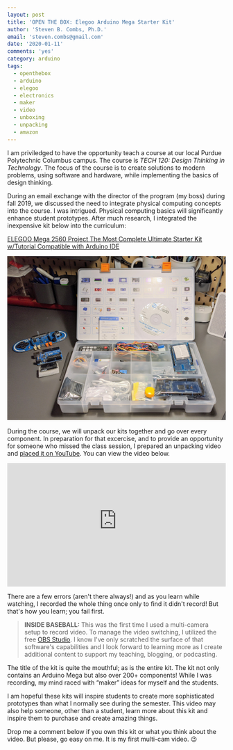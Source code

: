 ```yaml
---
layout: post
title: 'OPEN THE BOX: Elegoo Arduino Mega Starter Kit'
author: 'Steven B. Combs, Ph.D.'
email: 'steven.combs@gmail.com'
date: '2020-01-11'
comments: 'yes'
category: arduino
tags:
  - openthebox
  - arduino
  - elegoo
  - electronics
  - maker
  - video
  - unboxing
  - unpacking
  - amazon
---
```


I am priviledged to have the opportunity teach a course at our local Purdue Polytechnic Columbus campus. The course is _TECH 120: Design Thinking in Technology_. The focus of the course is to create solutions to modern problems, using software and hardware, while implementing the basics of design thinking.

During an email exchange with the director of the program (my boss) during fall 2019, we discussed the need to integrate physical computing concepts into the course. I was intrigued. Physical computing basics will significantly enhance student prototypes. After much research, I integrated the inexpensive kit below into the curriculum:

[ELEGOO Mega 2560 Project The Most Complete Ultimate Starter Kit w/Tutorial Compatible with Arduino IDE](https://amzn.to/2NiZSey)

![The Elegoo Mega Kit](/images/posts/2020-01-11-elegoo-mega-kit.jpg)

During the course, we will unpack our kits together and go over every component. In preparation for that excercise, and to provide an opportunity for someone who missed the class session, I prepared an unpacking video and [placed it on YouTube](https://youtu.be/jY8Jj0Rim70). You can view the video below.

<div style="position:relative;padding-top:56.25%;">
  <p><iframe src="https://www.youtube-nocookie.com/embed/jY8Jj0Rim70" frameborder="0" allowfullscreen
    style="position:absolute;top:0;left:0;width:100%;height:100%;"></iframe></p>
</div>

There are a few errors (aren't there always!) and as you learn while watching, I recorded the whole thing once only to find it didn't record! But that's how you learn; you fail first.

> **INSIDE BASEBALL:** This was the first time I used a multi-camera setup to record video. To manage the video switching, I utilized the free [OBS Studio](https://obsproject.com/). I know I've only scratched the surface of that software's capabilities and I look forward to learning more as I create additional content to support my teaching, blogging, or podcasting.

The title of the kit is quite the mouthful; as is the entire kit. The kit not only contains an Arduino Mega but also over 200+ components! While I was recording, my mind raced with “maker” ideas for myself and the students.

I am hopeful these kits will inspire students to create more sophisticated prototypes than what I normally see during the semester. This video may also help someone, other than a student, learn more about this kit and inspire them to purchase and create amazing things.

Drop me a comment below if you own this kit or what you think about the video. But please, go easy on me. It is my first multi-cam video. 😉
